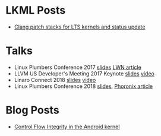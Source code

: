 # LKML Posts
- [Clang patch stacks for LTS kernels and status update](https://lkml.org/lkml/2017/11/22/943)

# Talks
- Linux Plumbers Conference 2017 [slides](https://blog.linuxplumbersconf.org/2017/ocw//system/presentations/4799/original/LPC%202017-%20Clang%20built%20kernels.pdf) [LWN article](https://lwn.net/Articles/734071/)
- LLVM US Developer's Meeting 2017 Keynote [slides](https://llvm.org/devmtg/2017-10/slides/Hines-CompilingAndroidKeynote.pdf) [video](https://www.youtube.com/watch?v=6l4DtR5exwo)
- Linaro Connect 2018 [slides](https://s3.amazonaws.com/connect.linaro.org/yvr18/presentations/yvr18-505.pdf) [video](https://youtu.be/eLN5SB_p6vI)
- Linux Plumbers Conference 2018 [slides](https://docs.google.com/presentation/d/1vJrsJ7fRSi6uidJWVSI2bg8aR19gXeshLgD0tcXfMqg/edit?usp=sharing), [Phoronix article](https://www.phoronix.com/scan.php?page=news_item&px=Clang-Kernel-2018)

# Blog Posts
- [Control Flow Integrity in the Android kernel](https://android-developers.googleblog.com/2018/10/control-flow-integrity-in-android-kernel.html)